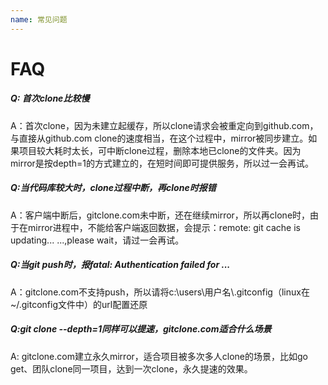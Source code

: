```yaml
---
name: 常见问题
---
```


# FAQ

##### Q: 首次clone比较慢

A：首次clone，因为未建立起缓存，所以clone请求会被重定向到github.com，与直接从github.com clone的速度相当，在这个过程中，mirror被同步建立。如果项目较大耗时太长，可中断clone过程，删除本地已clone的文件夹。因为mirror是按depth=1的方式建立的，在短时间即可提供服务，所以过一会再试。

##### Q:当代码库较大时，clone过程中断，再clone时报错

A：客户端中断后，gitclone.com未中断，还在继续mirror，所以再clone时，由于在mirror进程中，不能给客户端返回数据，会提示：remote: git cache is updating... ...,please wait，请过一会再试。

##### Q:当git push时，报fatal: Authentication failed for ...

A：gitclone.com不支持push，所以请将c:\users\用户名\\.gitconfig（linux在~/.gitconfig文件中）的url配置还原

##### Q:git clone --depth=1同样可以提速，gitclone.com适合什么场景

A: gitclone.com建立永久mirror，适合项目被多次多人clone的场景，比如go get、团队clone同一项目，达到一次clone，永久提速的效果。